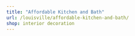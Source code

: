```yaml
---
title: "Affordable Kitchen and Bath"
url: /louisville/affordable-kitchen-and-bath/
shop: interior decoration
---
```

